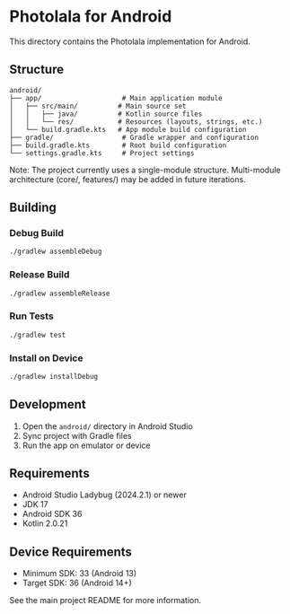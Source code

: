 # Photolala for Android

This directory contains the Photolala implementation for Android.

## Structure

```
android/
├── app/                    # Main application module
│   ├── src/main/          # Main source set
│   │   ├── java/          # Kotlin source files
│   │   └── res/           # Resources (layouts, strings, etc.)
│   └── build.gradle.kts   # App module build configuration
├── gradle/                 # Gradle wrapper and configuration
├── build.gradle.kts        # Root build configuration
└── settings.gradle.kts     # Project settings
```

Note: The project currently uses a single-module structure. Multi-module architecture (core/, features/) may be added in future iterations.

## Building

### Debug Build
```bash
./gradlew assembleDebug
```

### Release Build
```bash
./gradlew assembleRelease
```

### Run Tests
```bash
./gradlew test
```

### Install on Device
```bash
./gradlew installDebug
```

## Development

1. Open the `android/` directory in Android Studio
2. Sync project with Gradle files
3. Run the app on emulator or device

## Requirements

- Android Studio Ladybug (2024.2.1) or newer
- JDK 17
- Android SDK 36
- Kotlin 2.0.21

## Device Requirements

- Minimum SDK: 33 (Android 13)
- Target SDK: 36 (Android 14+)

See the main project README for more information.